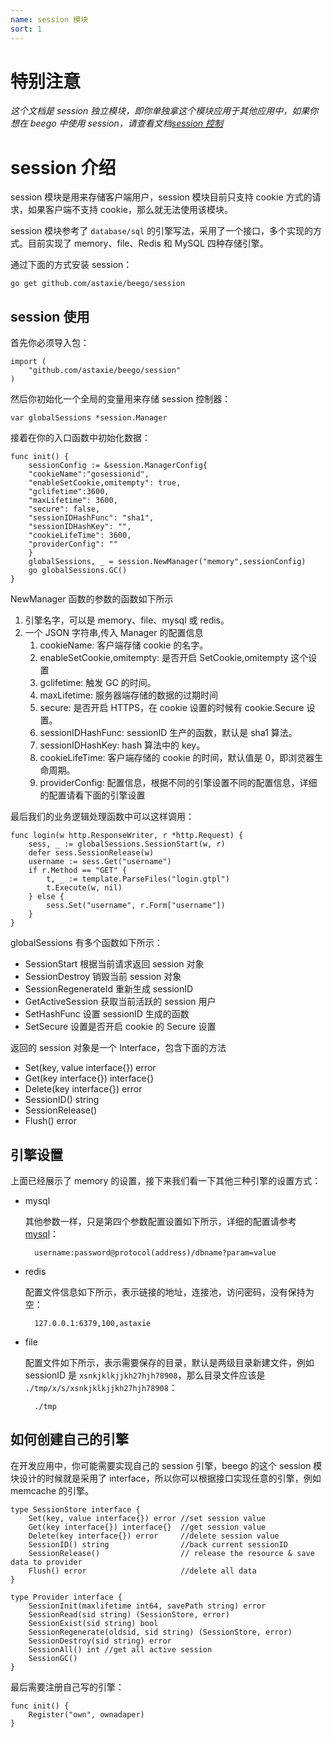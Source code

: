 ```yaml
---
name: session 模块
sort: 1
---
```


# 特别注意

*这个文档是 session 独立模块，即你单独拿这个模块应用于其他应用中，如果你想在 beego 中使用 session，请查看文档[session 控制](../mvc/controller/session.md)*

# session 介绍

session 模块是用来存储客户端用户，session 模块目前只支持 cookie 方式的请求，如果客户端不支持 cookie，那么就无法使用该模块。

session 模块参考了 `database/sql` 的引擎写法，采用了一个接口，多个实现的方式。目前实现了 memory、file、Redis 和 MySQL 四种存储引擎。

通过下面的方式安装 session：

	go get github.com/astaxie/beego/session

## session 使用

首先你必须导入包：

	import (
		"github.com/astaxie/beego/session"
	)

然后你初始化一个全局的变量用来存储 session 控制器：

	var globalSessions *session.Manager

接着在你的入口函数中初始化数据：

	func init() {
		sessionConfig := &session.ManagerConfig{
		"cookieName":"gosessionid", 
		"enableSetCookie,omitempty": true, 
		"gclifetime":3600,
		"maxLifetime": 3600, 
		"secure": false,
		"sessionIDHashFunc": "sha1", 
		"sessionIDHashKey": "",
		"cookieLifeTime": 3600,
		"providerConfig": ""
		}
		globalSessions, _ = session.NewManager("memory",sessionConfig)
		go globalSessions.GC()
	}

NewManager 函数的参数的函数如下所示

1. 引擎名字，可以是 memory、file、mysql 或 redis。
2. 一个 JSON 字符串,传入 Manager 的配置信息
	1. cookieName: 客户端存储 cookie 的名字。
	2. enableSetCookie,omitempty: 是否开启 SetCookie,omitempty 这个设置
	3. gclifetime: 触发 GC 的时间。
	4. maxLifetime: 服务器端存储的数据的过期时间
	5. secure: 是否开启 HTTPS，在 cookie 设置的时候有 cookie.Secure 设置。
	6. sessionIDHashFunc: sessionID 生产的函数，默认是 sha1 算法。
	7. sessionIDHashKey: hash 算法中的 key。
	8. cookieLifeTime: 客户端存储的 cookie 的时间，默认值是 0，即浏览器生命周期。
	9. providerConfig: 配置信息，根据不同的引擎设置不同的配置信息，详细的配置请看下面的引擎设置

最后我们的业务逻辑处理函数中可以这样调用：

	func login(w http.ResponseWriter, r *http.Request) {
		sess, _ := globalSessions.SessionStart(w, r)
		defer sess.SessionRelease(w)
		username := sess.Get("username")
		if r.Method == "GET" {
			t, _ := template.ParseFiles("login.gtpl")
			t.Execute(w, nil)
		} else {
			sess.Set("username", r.Form["username"])
		}
	}

globalSessions 有多个函数如下所示：

- SessionStart 根据当前请求返回 session 对象
- SessionDestroy 销毁当前 session 对象
- SessionRegenerateId 重新生成 sessionID
- GetActiveSession 获取当前活跃的 session 用户
- SetHashFunc 设置 sessionID 生成的函数
- SetSecure 设置是否开启 cookie 的 Secure 设置

返回的 session 对象是一个 Interface，包含下面的方法

* Set(key, value interface{}) error
* Get(key interface{}) interface{}
* Delete(key interface{}) error
* SessionID() string
* SessionRelease()
* Flush() error

## 引擎设置

上面已经展示了 memory 的设置，接下来我们看一下其他三种引擎的设置方式：

- mysql

	其他参数一样，只是第四个参数配置设置如下所示，详细的配置请参考 [mysql](https://github.com/go-sql-driver/mysql#dsn-data-source-name)：

		username:password@protocol(address)/dbname?param=value

- redis

	配置文件信息如下所示，表示链接的地址，连接池，访问密码，没有保持为空：

		127.0.0.1:6379,100,astaxie

- file

	配置文件如下所示，表示需要保存的目录，默认是两级目录新建文件，例如 sessionID 是 `xsnkjklkjjkh27hjh78908`，那么目录文件应该是 `./tmp/x/s/xsnkjklkjjkh27hjh78908`：

		./tmp

## 如何创建自己的引擎

在开发应用中，你可能需要实现自己的 session 引擎，beego 的这个 session 模块设计的时候就是采用了 interface，所以你可以根据接口实现任意的引擎，例如 memcache 的引擎。

	type SessionStore interface {
		Set(key, value interface{}) error //set session value
		Get(key interface{}) interface{}  //get session value
		Delete(key interface{}) error     //delete session value
		SessionID() string                //back current sessionID
		SessionRelease()                  // release the resource & save data to provider
		Flush() error                     //delete all data
	}

	type Provider interface {
		SessionInit(maxlifetime int64, savePath string) error
		SessionRead(sid string) (SessionStore, error)
		SessionExist(sid string) bool
		SessionRegenerate(oldsid, sid string) (SessionStore, error)
		SessionDestroy(sid string) error
		SessionAll() int //get all active session
		SessionGC()
	}

最后需要注册自己写的引擎：

	func init() {
		Register("own", ownadaper)
	}
